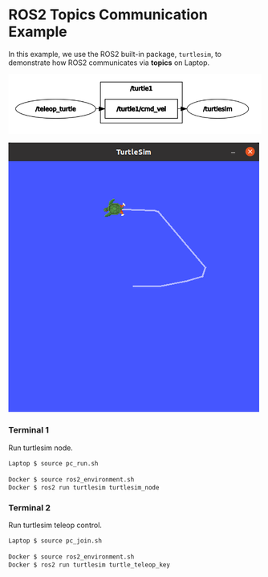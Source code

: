 # ROS2 Topics Communication Example
In this example, we use the ROS2 built-in package, `turtlesim`, to demonstrate how ROS2 communicates via **topics** on Laptop.

![ros2_topics](pictures/ros2_topics.png)

![turtlesim_node](pictures/turtlesim_node.png)

### Terminal 1
Run turtlesim node.
```
Laptop $ source pc_run.sh

Docker $ source ros2_environment.sh
Docker $ ros2 run turtlesim turtlesim_node
```

### Terminal 2
Run turtlesim teleop control.
```
Laptop $ source pc_join.sh

Docker $ source ros2_environment.sh
Docker $ ros2 run turtlesim turtle_teleop_key
```